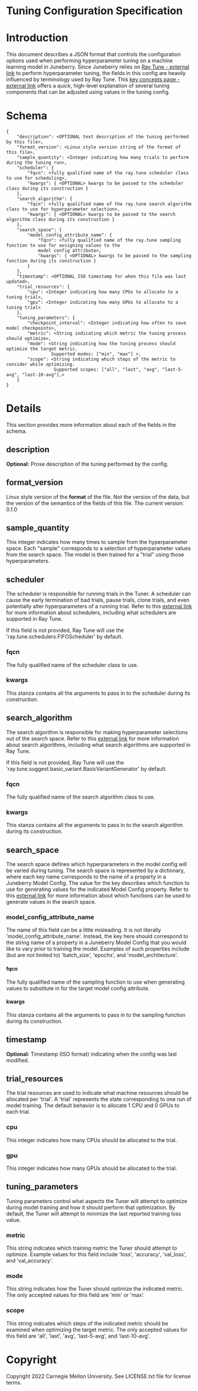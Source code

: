Tuning Configuration Specification
==========


# Introduction
This document describes a JSON format that controls the configuration options used when performing 
hyperparameter tuning on a machine learning model in Juneberry. Since Juneberry relies on 
[Ray Tune - external link](https://docs.ray.io/en/latest/tune/index.html) to perform hyperparameter 
tuning, the fields in this config are heavily influenced by terminology used by Ray Tune. This 
[key concepts page - external link](https://docs.ray.io/en/latest/tune/key-concepts.html) offers a 
quick, high-level explanation of several tuning components that can be adjusted using values in 
the tuning config.

# Schema

```
{
    "description": <OPTIONAL text description of the tuning performed by this file>,
    "format_version": <Linux style version string of the format of this file>,
    "sample_quantity": <Integer indicating how many trials to perform during the tuning run>,
    "scheduler": {
        "fqcn": <fully qualified name of the ray.tune scheduler class to use for scheduling>,
        "kwargs": { <OPTIONAL> kwargs to be passed to the scheduler class during its construction }
    },
    "search_algorithm": {
        "fqcn": <fully qualified name of the ray.tune search algorithm class to use for hyperparameter selection>,
        "kwargs": { <OPTIONAL> kwargs to be passed to the search algorithm class during its construction }
    },
    "search_space": {
        "model_config_attribute_name": {
            "fqcn": <fully qualified name of the ray.tune sampling function to use for assigning values to the 
            model config attribute>,
            "kwargs": { <OPTIONAL> kwargs to be passed to the sampling function during its construction }
        }
    },
    "timestamp": <OPTIONAL ISO timestamp for when this file was last updated>,
    "trial_resources": {
        "cpu": <Integer indicating how many CPUs to allocate to a tuning trial>,
        "gpu": <Integer indicating how many GPUs to allocate to a tuning trial>
    },
    "tuning_parameters": {
        "checkpoint_interval": <Integer indicating how often to save model checkpoints>,
        "metric": <String indicating which metric the tuning process should optimize>,
        "mode": <String indicating how the tuning process should optimize the target metric.
                 Supported modes: ["min", "max"] >,
        "scope": <String indicating which steps of the metric to consider while optimizing.
                  Supported scopes: ["all", "last", "avg", "last-5-avg", "last-10-avg"],>
    }
}
```

# Details
This section provides more information about each of the fields in the schema.

## description
**Optional:** Prose description of the tuning performed by the config.

## format_version
Linux style version of the **format** of the file. Not the version of 
the data, but the version of the semantics of the fields of this file. 
The current version: 0.1.0

## sample_quantity
This integer indicates how many times to sample from the hyperparameter space. Each "sample" 
corresponds to a selection of hyperparameter values from the search space. The model is then 
trained for a "trial" using those hyperparameters.

## scheduler
The scheduler is responsible for running trials in the Tuner. A scheduler can cause the 
early termination of bad trials, pause trials, clone trials, and even potentially alter 
hyperparameters of a running trial. Refer to this 
[external link](https://docs.ray.io/en/latest/tune/api_docs/schedulers.html) for more 
information about schedulers, including what schedulers are supported in Ray Tune.

If this field is not provided, Ray Tune will use the 'ray.tune.schedulers.FIFOScheduler' 
by default.

### fqcn
The fully qualified name of the scheduler class to use.

### kwargs
This stanza contains all the arguments to pass in to the scheduler during its construction.

## search_algorithm
The search algorithm is responsible for making hyperparameter selections out of the search space. 
Refer to this [external link](https://docs.ray.io/en/latest/tune/api_docs/suggestion.html) for more 
information about search algorithms, including what search algorithms are supported in Ray Tune.

If this field is not provided, Ray Tune will use the 'ray.tune.suggest.basic_variant.BasicVariantGenerator' 
by default.

### fqcn
The fully qualified name of the search algorithm class to use.

### kwargs
This stanza contains all the arguments to pass in to the search algorithm during its construction.

## search_space
The search space defines which hyperparameters in the model config will be varied during tuning. The 
search space is represented by a dictionary, where each key name corresponds to the name of a property 
in a Juneberry Model Config. The value for the key describes which function to use for generating 
values for the indicated Model Config property. Refer to this 
[external link](https://docs.ray.io/en/latest/tune/api_docs/search_space.html) for more information 
about which functions can be used to generate values in the search space.

### model_config_attribute_name
The name of this field can be a little misleading. It is not literally 'model_config_attribute_name'. 
Instead, the key here should correspond to the string name of a property in a Juneberry Model Config 
that you would like to vary prior to training the model. Examples of such properties include (but are 
not limited to) 'batch_size', 'epochs', and 'model_architecture'. 

#### fqcn
The fully qualified name of the sampling function to use when generating values to substitute in 
for the target model config attribute.

#### kwargs
This stanza contains all the arguments to pass in to the sampling function during its construction.

## timestamp
**Optional:** Timestamp (ISO format) indicating when the config was last modified.

## trial_resources
The trial resources are used to indicate what machine resources should be allocated per 'trial'. A 
'trial' represents the state corresponding to one run of model training. The default behavior is to 
allocate 1 CPU and 0 GPUs to each trial.

### cpu
This integer indicates how many CPUs should be allocated to the trial.

### gpu
This integer indicates how many GPUs should be allocated to the trial.

## tuning_parameters
Tuning parameters control what aspects the Tuner will attempt to optimize during model training and 
how it should perform that optimization. By default, the Tuner will attempt to minimize the last 
reported training loss value.

### metric
This string indicates which training metric the Tuner should attempt to optimize. Example values for 
this field include 'loss', 'accuracy', 'val_loss', and 'val_accuracy'.

### mode
This string indicates how the Tuner should optimize the indicated metric. The only accepted values 
for this field are 'min' or 'max'.

### scope
This string indicates which steps of the indicated metric should be examined when optimizing the 
target metric. The only accepted values for this field are 'all', 'last', 'avg', 'last-5-avg', 
and 'last-10-avg'.

# Copyright

Copyright 2022 Carnegie Mellon University. See LICENSE.txt file for license terms.
